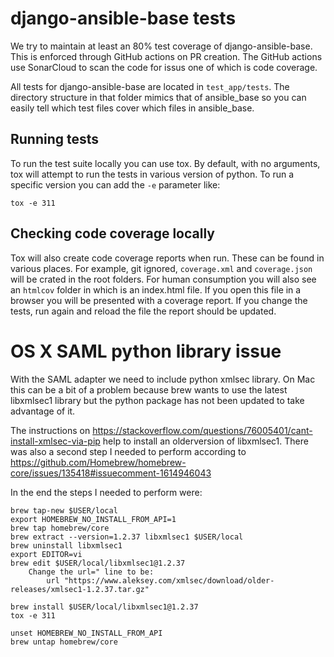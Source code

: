 # django-ansible-base tests

We try to maintain at least an 80% test coverage of django-ansible-base. This is enforced through GitHub actions on PR creation. The GitHub actions use SonarCloud to scan the code for issus one of which is code coverage. 

All tests for django-ansible-base are located in `test_app/tests`. The directory structure in that folder mimics that of ansible_base so you can easily tell which test files cover which files in ansible_base. 

## Running tests

To run the test suite locally you can use tox. By default, with no arguments, tox will attempt to run the tests in various version of python. To run a specific version you can add the `-e` parameter like:
```
tox -e 311
```

## Checking code coverage locally

Tox will also create code coverage reports when run. These can be found in various places. For example, git ignored, `coverage.xml` and `coverage.json` will be crated in the root folders. For human consumption you will also see an `htmlcov` folder in which is an index.html file. If you open this file in a browser you will be presented with a coverage report. If you change the tests, run again and reload the file the report should be updated.


# OS X SAML python library issue
With the SAML adapter we need to include python xmlsec library.
On Mac this can be a bit of a problem because brew wants to use the latest libxmlsec1 library but the python package has not been updated to take advantage of it.

The instructions on https://stackoverflow.com/questions/76005401/cant-install-xmlsec-via-pip help to install an olderversion of libxmlsec1.
There was also a second step I needed to perform according to https://github.com/Homebrew/homebrew-core/issues/135418#issuecomment-1614946043

In the end the steps I needed to perform were:
```
brew tap-new $USER/local
export HOMEBREW_NO_INSTALL_FROM_API=1
brew tap homebrew/core
brew extract --version=1.2.37 libxmlsec1 $USER/local
brew uninstall libxmlsec1
export EDITOR=vi
brew edit $USER/local/libxmlsec1@1.2.37
	Change the url=" line to be:
        url "https://www.aleksey.com/xmlsec/download/older-releases/xmlsec1-1.2.37.tar.gz"

brew install $USER/local/libxmlsec1@1.2.37
tox -e 311

unset HOMEBREW_NO_INSTALL_FROM_API
brew untap homebrew/core
```
